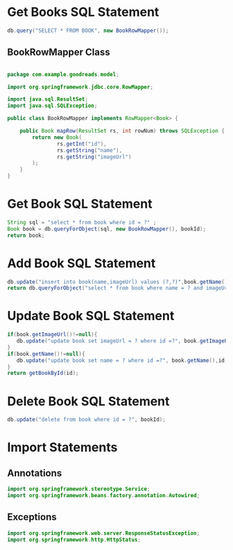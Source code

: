 # Get Books SQL Statement

```java
db.query("SELECT * FROM BOOK", new BookRowMapper());
```

## BookRowMapper Class
```java

package com.example.goodreads.model;

import org.springframework.jdbc.core.RowMapper;

import java.sql.ResultSet;
import java.sql.SQLException;

public class BookRowMapper implements RowMapper<Book> {

    public Book mapRow(ResultSet rs, int rowNum) throws SQLException {
        return new Book(
                rs.getInt("id"),
                rs.getString("name"),
                rs.getString("imageUrl")
        );
    }
}

```



# Get Book SQL Statement

```java
String sql = "select * from book where id = ?" ;
Book book = db.queryForObject(sql, new BookRowMapper(), bookId);
return book;
```

# Add Book SQL Statement


```java
db.update("insert into book(name,imageUrl) values (?,?)",book.getName(), book.getImageUrl());
return db.queryForObject("select * from book where name = ? and imageUrl = ?", new BookRowMapper(), book.getName(), book.getImageUrl());
```

# Update Book SQL Statement


```java
if(book.getImageUrl()!=null){
   db.update("update book set imageUrl = ? where id =?", book.getImageUrl(),id);
}
if(book.getName()!=null){
   db.update("update book set name = ? where id =?", book.getName(),id);
}
return getBookById(id);
```

# Delete Book SQL Statement


```java
db.update("delete from book where id = ?", bookId);
```



# Import Statements

## Annotations

 ```java
import org.springframework.stereotype.Service;
import org.springframework.beans.factory.annotation.Autowired;
 ```

## Exceptions

 ```java
import org.springframework.web.server.ResponseStatusException;
import org.springframework.http.HttpStatus;
 ```